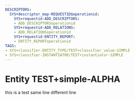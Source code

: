 ```yaml
---
DESCRIPTORS:
  SYS+descriptor_map-REQUESTID$operationid:
    SYS+requestid-ADD_DESCRIPTORS:
    - ADD_DESCRIPTORSoperationid
    SYS+requestid-ADD_RELATIONS:
    - ADD_RELATIONSoperationid
    SYS+requestid-ENTITY_REPORT:
    - ENTITY_REPORToperationid
TAGS:
- SYS+classifier-ENTITY_TYPE/TEST+classifier_value-SIMPLE
- SYS+classifier-INSTANTIATOR/TEST+instantiator-SIMPLE
---
```

# Entity TEST+simple-ALPHA

this is a test same line 
different line
